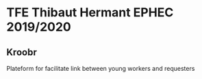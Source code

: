 # TFE Thibaut Hermant EPHEC 2019/2020
## Kroobr
Plateform for facilitate link between young workers and requesters
